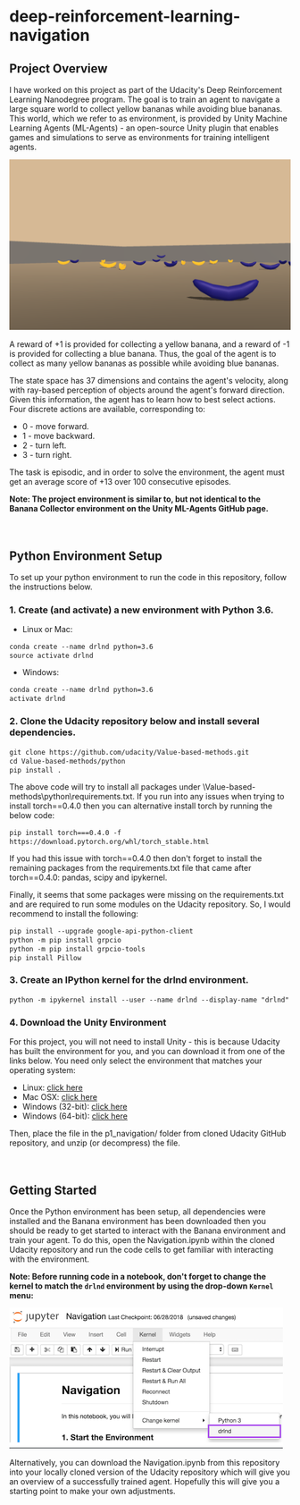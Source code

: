# deep-reinforcement-learning-navigation

## Project Overview
I have worked on this project as part of the Udacity's Deep Reinforcement Learning Nanodegree program. The goal is to train an agent to navigate a large square world to collect yellow bananas while avoiding blue bananas.
This world, which we refer to as environment, is provided by Unity Machine Learning Agents (ML-Agents) - an open-source Unity plugin that enables games and simulations to serve as environments for training intelligent agents.

![Alt](/images/banana-world.png)

A reward of +1 is provided for collecting a yellow banana, and a reward of -1 is provided for collecting a blue banana. Thus, the goal of the agent is to collect as many yellow bananas as possible while avoiding blue bananas.

The state space has 37 dimensions and contains the agent's velocity, along with ray-based perception of objects around the agent's forward direction. Given this information, the agent has to learn how to best select actions. 
Four discrete actions are available, corresponding to:

* 0 - move forward.
* 1 - move backward.
* 2 - turn left.
* 3 - turn right.

The task is episodic, and in order to solve the environment, the agent must get an average score of +13 over 100 consecutive episodes.

**Note: The project environment is similar to, but not identical to the Banana Collector environment on the Unity ML-Agents GitHub page.**
<br>
<br>
<br>
## Python Environment Setup
To set up your python environment to run the code in this repository, follow the instructions below.

### 1. Create (and activate) a new environment with Python 3.6.

* Linux or Mac:
```
conda create --name drlnd python=3.6
source activate drlnd
```
* Windows:
```
conda create --name drlnd python=3.6 
activate drlnd
```

### 2. Clone the Udacity repository below and install several dependencies.

```
git clone https://github.com/udacity/Value-based-methods.git
cd Value-based-methods/python
pip install .
```
The above code will try to install all packages under \Value-based-methods\python\requirements.txt. 
If you run into any issues when trying to install torch==0.4.0 then you can alternative install torch by running the below code:
```
pip install torch===0.4.0 -f https://download.pytorch.org/whl/torch_stable.html
```

If you had this issue with torch==0.4.0 then don't forget to install the remaining packages from the requirements.txt file that came after torch==0.4.0: pandas, scipy and ipykernel. 

Finally, it seems that some packages were missing on the requirements.txt and are required to run some modules on the Udacity repository.
So, I would recommend to install the following:
```
pip install --upgrade google-api-python-client
python -m pip install grpcio
python -m pip install grpcio-tools
pip install Pillow
```

### 3. Create an IPython kernel for the drlnd environment.
```
python -m ipykernel install --user --name drlnd --display-name "drlnd"
```

### 4. Download the Unity Environment
For this project, you will not need to install Unity - this is because Udacity has built the environment for you, and you can download it from one of the links below.
You need only select the environment that matches your operating system:

* Linux: [click here](https://s3-us-west-1.amazonaws.com/udacity-drlnd/P1/Banana/Banana_Linux.zip)
* Mac OSX: [click here](https://s3-us-west-1.amazonaws.com/udacity-drlnd/P1/Banana/Banana.app.zip)
* Windows (32-bit): [click here](https://s3-us-west-1.amazonaws.com/udacity-drlnd/P1/Banana/Banana_Windows_x86.zip)
* Windows (64-bit): [click here](https://s3-us-west-1.amazonaws.com/udacity-drlnd/P1/Banana/Banana_Windows_x86_64.zip)

Then, place the file in the p1_navigation/ folder from cloned Udacity GitHub repository, and unzip (or decompress) the file.
<br>
<br>
<br>
## Getting Started
Once the Python environment has been setup, all dependencies were installed and the Banana environment has been downloaded then you should be ready to get started to interact with the Banana environment and train your agent.
To do this, open the Navigation.ipynb within the cloned Udacity repository and run the code cells to get familiar with interacting with the environment.

**Note: Before running code in a notebook, don't forget to change the kernel to match the `drlnd` environment by using the drop-down `Kernel` menu:**

![Alt](/images/ipynb-kernel.png)

Alternatively, you can download the Navigation.ipynb from this repository into your locally cloned version of the Udacity repository which will give you an overview of a successfully trained agent.
Hopefully this will give you a starting point to make your own adjustments.


